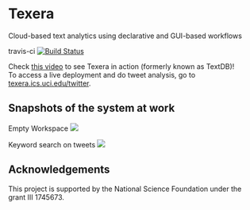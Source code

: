 # Texera
Cloud-based text analytics using declarative and GUI-based workflows

travis-ci
[![Build Status](https://travis-ci.org/Texera/texera.svg?branch=master)](https://travis-ci.org/Texera/texera)

Check [this video](https://www.youtube.com/watch?v=67RY2S0pE-o) to see Texera in action (formerly known as TextDB)!    
To access a live deployment and do tweet analysis, go to [texera.ics.uci.edu/twitter](http://texera.ics.uci.edu/twitter/).

## Snapshots of the system at work ##
Empty Workspace
![](https://docs.google.com/drawings/d/e/2PACX-1vTOe_Qn1CTFdPVE-xqlwjgMxNAcF987SxTnXyPGqpmLXsrwMYLzmw32a9vWsBxXVPNMmnPwy6NXfm6P/pub?w=960&h=720)

Keyword search on tweets
![](https://docs.google.com/drawings/d/e/2PACX-1vSKatl1eDIoEw5i97mjrcFcHDRtuPr0IC4TSY86xNiFfkUcChQPCcNRzqa0rnEWHjboTdQsoOOmeKCx/pub?w=960&h=720)

## Acknowledgements ##

This project is supported by the National Science Foundation under the grant III 1745673.

